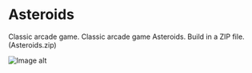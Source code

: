# Asteroids
Classic arcade game. 
Classic arcade game Asteroids. Build in a ZIP file. (Asteroids.zip)


![Image alt](https://github.com/MSam07/Asteroids/raw/master/Asteroids.png)
